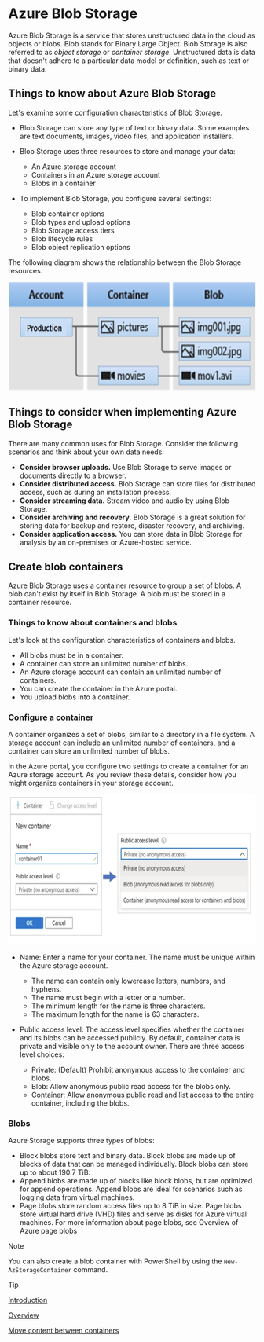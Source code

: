 # Azure Blob Storage

Azure Blob Storage is a service that stores unstructured data in the cloud as objects or blobs. Blob stands for Binary Large Object. Blob Storage is also referred to as *object storage* or *container storage*. Unstructured data is data that doesn't adhere to a particular data model or definition, such as text or binary data.

## Things to know about Azure Blob Storage

Let's examine some configuration characteristics of Blob Storage.

- Blob Storage can store any type of text or binary data. Some examples are text documents, images, video files, and application installers.

- Blob Storage uses three resources to store and manage your data:
  - An Azure storage account
  - Containers in an Azure storage account
  - Blobs in a container

- To implement Blob Storage, you configure several settings:
  - Blob container options
  - Blob types and upload options
  - Blob Storage access tiers
  - Blob lifecycle rules
  - Blob object replication options

The following diagram shows the relationship between the Blob Storage resources.

<img src="./img/blob_relationship.png" width="659" height="221">

## Things to consider when implementing Azure Blob Storage

There are many common uses for Blob Storage. Consider the following scenarios and think about your own data needs:

- **Consider browser uploads.** Use Blob Storage to serve images or documents directly to a browser.
- **Consider distributed access.** Blob Storage can store files for distributed access, such as during an installation process.
- **Consider streaming data.** Stream video and audio by using Blob Storage.
- **Consider archiving and recovery.** Blob Storage is a great solution for storing data for backup and restore, disaster recovery, and archiving.
- **Consider application access.** You can store data in Blob Storage for analysis by an on-premises or Azure-hosted service.

## Create blob containers

Azure Blob Storage uses a container resource to group a set of blobs. A blob can't exist by itself in Blob Storage. A blob must be stored in a container resource.

### Things to know about containers and blobs

Let's look at the configuration characteristics of containers and blobs.

- All blobs must be in a container.
- A container can store an unlimited number of blobs.
- An Azure storage account can contain an unlimited number of containers.
- You can create the container in the Azure portal.
- You upload blobs into a container.

### Configure a container

A container organizes a set of blobs, similar to a directory in a file system. A storage account can include an unlimited number of containers, and a container can store an unlimited number of blobs.

In the Azure portal, you configure two settings to create a container for an Azure storage account. As you review these details, consider how you might organize containers in your storage account.

<img src="./img/conf_container.png" width="741" height="307">

- Name: Enter a name for your container. The name must be unique within the Azure storage account.
  - The name can contain only lowercase letters, numbers, and hyphens.
  - The name must begin with a letter or a number.
  - The minimum length for the name is three characters.
  - The maximum length for the name is 63 characters.

- Public access level: The access level specifies whether the container and its blobs can be accessed publicly. By default, container data is private and visible only to the account owner. There are three access level choices:
  - Private: (Default) Prohibit anonymous access to the container and blobs.
  - Blob: Allow anonymous public read access for the blobs only.
  - Container: Allow anonymous public read and list access to the entire container, including the blobs.

### Blobs

Azure Storage supports three types of blobs:

- Block blobs store text and binary data. Block blobs are made up of blocks of data that can be managed individually. Block blobs can store up to about 190.7 TiB.
- Append blobs are made up of blocks like block blobs, but are optimized for append operations. Append blobs are ideal for scenarios such as logging data from virtual machines.
- Page blobs store random access files up to 8 TiB in size. Page blobs store virtual hard drive (VHD) files and serve as disks for Azure virtual machines. For more information about page blobs, see Overview of Azure page blobs

>[!NOTE]
>You can also create a blob container with PowerShell by using the `New-AzStorageContainer` command.
<!-- MD028/no-blanks-blockquote -->
>[!TIP]
>[Introduction](https://learn.microsoft.com/en-us/azure/storage/blobs/storage-blobs-introduction)
>
>[Overview](https://learn.microsoft.com/en-gb/training/modules/configure-blob-storage/2-implement)
>
>[Move content between containers](https://www.youtube.com/watch?v=S3TXW4UrSak)
